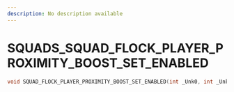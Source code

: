 ```yaml
---
description: No description available 
---
```


# SQUADS\_SQUAD_FLOCK_PLAYER_PROXIMITY_BOOST_SET_ENABLED

```cpp
void SQUAD_FLOCK_PLAYER_PROXIMITY_BOOST_SET_ENABLED(int _Unk0, int _Unk1, int _Unk2);
```